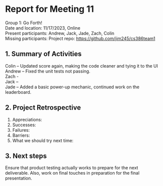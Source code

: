 # Report for Meeting 11
Group 1: Go Forth! <br>
Date and location: 11/17/2023, Online <br>
Present participants: Andrew, Jack, Jade, Zach, Colin <br>
Missing participants: 
Project repo: https://github.com/jim245/cs386team1 <br>

## 1. Summary of Activities
Colin – Updated score again, making the code cleaner and tying it to the UI<br>
Andrew – Fixed the unit tests not passing.<br>
Zach - <br>
Jack – <br>
Jade – Added a basic power-up mechanic, continued work on the leaderboard. <br>

## 2. Project Retrospective
  1. Appreciations: <br>
  2. Successes: <br>
  3. Failures: <br>
  4. Barriers: <br>
  5. What we should try next time: <br>

## 3. Next steps
Ensure that product testing actually works to prepare for the next deliverable. Also, work on final touches in preparation for the final presentation.
